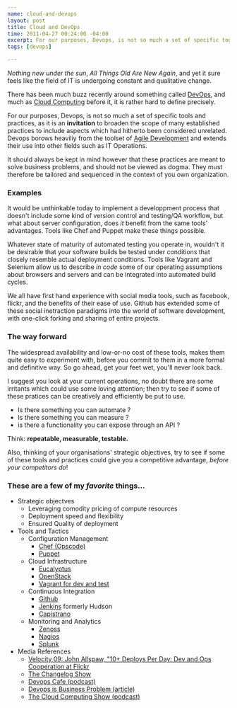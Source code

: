 ```yaml
--- 
name: cloud-and-devops
layout: post
title: Cloud and DevOps
time: 2011-04-27 00:24:00 -04:00
excerpt: For our purposes, Devops, is not so much a set of specific tools and practices, as it is an invitation to broaden the scope of many established practices to include aspects which had hitherto been considered unrelated. Devops borows heaviliy from the toolset of Agile Development and extends their use into other fields such as IT Operations.
tags: [devops]

---
```


*Nothing new under the sun*, *All Things Old Are New Again*, and yet it sure feels like the field
of IT is undergoing constant and qualitative change.

There has been much buzz recently around something called [DevOps](http://en.wikipedia.org/wiki/DevOps), and much as [Cloud Computing](http://en.wikipedia.org/wiki/Cloud_computing) before it,
it is rather hard to define precisely.

For our purposes, Devops, is not so much a set of specific tools and practices, as it is an **invitation** to broaden the scope of many established practices to include aspects which had hitherto been considered unrelated. Devops borows heaviliy from the toolset of [Agile Development](http://en.wikipedia.org/wiki/Agile_software_development) and extends their use into other fields such as IT Operations.

It should always be kept in mind however that these practices are meant to solve business problems, and should not be viewed as dogma. They must therefore be tailored and sequenced
in the context of you own organization.

### Examples
It would be unthinkable today to implement a developpment process that doesn't include
some kind of version control and testing/QA workflow, but what about server configuration, does *it* benefit from the same tools' advantages. Tools like Chef and Puppet make these things possible.

Whatever state of maturity of automated testing you operate in, wouldn't it be desirable that 
your software builds be tested under conditions that closely resemble actual deployment conditions. Tools like Vagrant and Selenium allow us to describe *in code* some of our operating assumptions about browsers and servers and can be integrated into automated build cycles.

We all have first hand experience with social media tools, such as facebook, flickr, and the benefits of their ease of use. Github has extended some of these social inetraction paradigms into the world of software development, with one-click forking and sharing of entire projects.

### The way forward

The widespread availability and low-or-no cost of these tools, makes them quite easy to experiment with, before you commit to them in a more formal and definitive way. So go ahead, get your feet wet, you'll never look back.

I suggest you look at your current operations, no doubt there are some irritants which could use some loving attention; then try to see if some of these pratices can be creatively and efficiently be put to use.

* Is there something you can automate ?
* Is there something you can measure ?
* is there a functionality you can expose through an API ?

Think: **repeatable, measurable, testable.**

Also, thinking of your organisations' strategic objectives, try to see if some of these tools and practices could give you a competitive advantage, *before your competitors do*!

### These are a few of my *favorite* things...

* Strategic objectves
    * Leveraging comodity pricing of compute resources
    * Deployment speed and flexibility
    * Ensured Quality of deployment
* Tools and Tactics
    * Configuration Management
        * [Chef (Opscode)](http://www.opscode.com/)
        * [Puppet](http://www.puppetlabs.com/)
    * Cloud Infrastructure
        * [Eucalyptus](http://www.eucalyptus.com/)
        * [OpenStack](http://www.openstack.org/)
        * [Vagrant for dev and test](http://vagrantup.com/)
    * Continuous Integration
        * [Github](http://github.com/)
        * [Jenkins](http://jenkins-ci.org/) formerly Hudson
        * [Capistrano](https://github.com/capistrano/capistrano/wiki)
    * Monitoring and Analytics
        * [Zenoss](http://www.zenoss.com/)
        * [Nagios](http://www.nagios.org/)
        * [Splunk](http://www.splunk.com/)
* Media References
    * [Velocity 09: John Allspaw, "10+ Deploys Per Day: Dev and Ops Cooperation at Flickr](http://velocityconference.blip.tv/file/2284377/)
    * [The Changelog Show](http://changelogshow.com/)
    * [Devops Cafe (podcast)](http://devopscafe.org/)
    * [Devops is Business Problem (article)](http://dev2ops.org/blog/2010/11/7/devops-is-not-a-technology-problem-devops-is-a-business-prob.html)
    * [The Cloud Computing Show (podcast)](http://cloudcomputingshow.blogspot.com/)